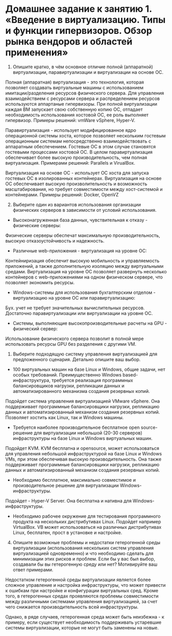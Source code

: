 # Домашнее задание к занятию 1. «Введение в виртуализацию. Типы и функции гипервизоров. Обзор рынка вендоров и областей применения»

1. Опишите кратко, в чём основное отличие полной (аппаратной) виртуализации, паравиртуализации и виртуализации на основе ОС.

Полная (аппаратная) виртуализация - это технология, которая позволяет создавать виртуальные машины с использованием имитации/разделения ресурсов физического сервера. Для управления взаимодействием с ресурсами сервера и распределением ресурсов используются аппартаные гипервизоры. При полной виртуализации каждая ВМ запускает свою собственную копию ОС, отпадает необходимость использования хостовой ОС, ее роль выполняет гипервизор. Примеры решений: vmWare vSphere, Hyper-V.

Паравиртуализация - использует модифицированное ядро операционной системы хоста, которое позволяет нескольким гостевым операционным системам непосредственно взаимодействовать с аппаратным обеспечением. Гостевые ОС в этом случае становятся гостевыми процессами хостовой ОС. В целом паравиртуализация обеспечивает более высокую производительность, чем полная виртуализация. Примерами решений: Parallels и VirualBox.

Виртуализация на основе ОC - использует ОС хоста для запуска гостевых ОС в изолированных контейнерах. Виртуализация на основе ОС обеспечивает высокую произволительность и возможность масштабирования, но требует совместимости между хост-системой и контейнерами. Примеры решений: Docker, OpenVZ

2. Выберите один из вариантов использования организации физических серверов в зависимости от условий использования.

- Высоконагруженная база данных, чувствительная к отказу - физические серверы:

Физические серверы обеспечат максимальную производительность, высокую отказоустойчивость и надежность.

- Различные web-приложения - виртуализация на уровне ОС:
  
Контейниризация обеспечит высокую мобильность и управляемость приложений, а также дополнительную изоляцию между виртуальными средами. Виртуализация на уровне ОС позволяет развернуть несколько контейнеров с web-приложениями на одном физическом сервере, что позволяет экономить ресурсы.

- Windows-системы для использования бухгалтерским отделом - виртуализацию на уровне ОС или паравиртуализацию:

Бух. учет не требует значительных вычислительных ресурсов. Достаточно паравиртуализации или виртуализации на уровне ОС.

- Системы, выполняющие высокопроизводительные расчеты на GPU - физический сервер:

Использование физического сервера позволит в полной мере использовать ресурсы GPU без разделения с другими VM.

1. Выберите подходящую систему управления виртуализацией для предложенного сценария. Детально опишите ваш выбор.

- 100 виртуальных машин на базе Linux и Windows, общие задачи, нет особых требований. Преимущественно Windows based-инфраструктура, требуется реализация программных балансировщиков нагрузки, репликации данных и автоматизированного механизма создания резервных копий.

Подойдет система управления виртуализацией VMware vSphere. Она поддерживает программные балансировщики нагрузки, репликацию данных и автоматизированный механизм создания резервных копий. Позволяет хостить как Linux, так и Windows машины.

- Требуется наиболее производительное бесплатное open source-решение для виртуализации небольшой (20-30 серверов) инфраструктуры на базе Linux и Windows виртуальных машин.

Подойдет KVM. KVM бесплатна и opensource, может использоваться для управления небольшой инфраструктурой на базе Linux и Windows VMs, при этом обеспечивая высокую производительность. Она также поддерживает программные балансировщики нагрузки, репликацию данных и автоматизированный механизм создания резервных копий.

- Необходимо бесплатное, максимально совместимое и производительное решение для виртуализации Windows-инфраструктуры.

Подойдет - Hyper-V Server. Она беслпатна и нативна для Windows-инфраструктуры.

- Необходимо рабочее окружение для тестирования программного продукта на нескольких дистрибутивах Linux.
Подойдет например VirtualBox. VB может использоваться на различных дистрибутивах Linux, бесплатен, прост в установке и настройке.

4. Опишите возможные проблемы и недостатки гетерогенной среды виртуализации (использования нескольких систем управления виртуализацией одновременно) и что необходимо сделать для минимизации этих рисков и проблем. Если бы у вас был выбор, создавали бы вы гетерогенную среду или нет? Мотивируйте ваш ответ примерами.

Недостатком гетерогенной среды виртуализации является более сложное управление и настройка инфраструктуры, что может привести к ошибкам при настройке и конфигурации виртуальных сред. Кроме того, в гетерогенных средах проявляются проблемы совместимости между различными системами управления виртуализацией, за счет чего снижается производительность всей инфраструктуры.

Однако, в ряде случаев, гетерогенная среда может быть неизбежна - к примеру, если существует необходимость поддерживать устаревшие системы виртуализации, которые не могут быть заменены на новые.